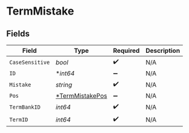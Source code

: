 # TermMistake


## Fields

| Field                                                    | Type                                                     | Required                                                 | Description                                              |
| -------------------------------------------------------- | -------------------------------------------------------- | -------------------------------------------------------- | -------------------------------------------------------- |
| `CaseSensitive`                                          | *bool*                                                   | :heavy_check_mark:                                       | N/A                                                      |
| `ID`                                                     | **int64*                                                 | :heavy_minus_sign:                                       | N/A                                                      |
| `Mistake`                                                | *string*                                                 | :heavy_check_mark:                                       | N/A                                                      |
| `Pos`                                                    | [*TermMistakePos](../../models/shared/termmistakepos.md) | :heavy_minus_sign:                                       | N/A                                                      |
| `TermBankID`                                             | *int64*                                                  | :heavy_check_mark:                                       | N/A                                                      |
| `TermID`                                                 | *int64*                                                  | :heavy_check_mark:                                       | N/A                                                      |